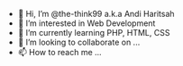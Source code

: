- 👋 Hi, I’m @the-think99 a.k.a Andi Haritsah
- 👀 I’m interested in Web Development
- 🌱 I’m currently learning PHP, HTML, CSS
- 💞️ I’m looking to collaborate on ...
- 📫 How to reach me ...

<!---
the-think99/the-think99 is a ✨ special ✨ repository because its `README.md` (this file) appears on your GitHub profile.
You can click the Preview link to take a look at your changes.
--->
